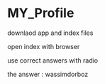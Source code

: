 # MY_Profile

downlaod app and index files

open index with browser 

use correct answers with radio 
 
the answer : wassimdorboz
